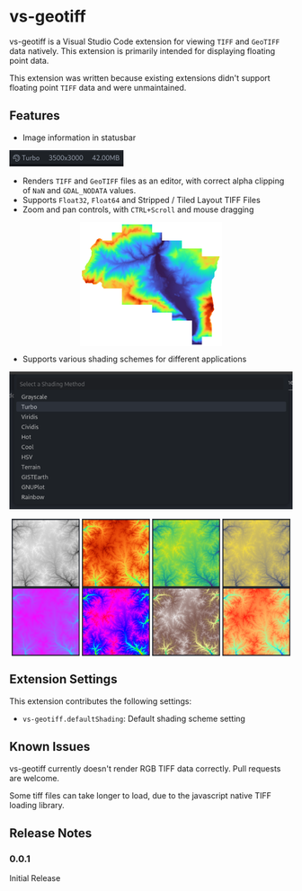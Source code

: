 # vs-geotiff

vs-geotiff is a Visual Studio Code extension for viewing `TIFF` and `GeoTIFF` data natively. This extension is primarily intended for displaying floating point data.

This extension was written because existing extensions didn't support floating point `TIFF` data and were unmaintained.

## Features

- Image information in statusbar

![Image Info in Statusbar](image/info.png)

- Renders `TIFF` and `GeoTIFF` files as an editor, with correct alpha clipping of `NaN` and `GDAL_NODATA` values.
- Supports `Float32`, `Float64` and Stripped / Tiled Layout TIFF Files
- Zoom and pan controls, with `CTRL+Scroll` and mouse dragging

<p align="center">
<img alt="Clipped TIFF Render" src="image/render_clip.png" width="50%" align="center"/>
</p>

- Supports various shading schemes for different applications

![Shading Schemes](image/shading.png)

<p align="center">
<img alt="Shading Grayscale" src="image/shade_grayscale.png" width="24%" align="center"/>
<img alt="Shading Turbo" src="image/shade_turbo.png" width="24%" align="center"/>
<img alt="Shading Viridis" src="image/shade_viridis.png" width="24%" align="center"/>
<img alt="Shading Cividis" src="image/shade_cividis.png" width="24%" align="center"/>
<img alt="Shading Cool" src="image/shade_cool.png" width="24%" align="center"/>
<img alt="Shading HSV" src="image/shade_hsv.png" width="24%" align="center"/>
<img alt="Shading Terrain" src="image/shade_terrain.png" width="24%" align="center"/>
<img alt="Shading Rainbow" src="image/shade_rainbow.png" width="24%" align="center"/>
</p>

## Extension Settings

This extension contributes the following settings:

* `vs-geotiff.defaultShading`: Default shading scheme setting

## Known Issues

vs-geotiff currently doesn't render RGB TIFF data correctly. Pull requests are welcome. 

Some tiff files can take longer to load, due to the javascript native TIFF loading library.

## Release Notes

### 0.0.1

Initial Release